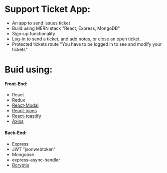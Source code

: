 # Support Ticket App:

- An app to send issues ticket
- Build using MERN stack "React, Express, MongoDB"
- Sign-up functionality
- Log-in to send a ticket, and add notes, or close an open ticket.
- Protected tickets route "You have to be logged in to see and modify your tickets"

# Buid using:

#### Front-End:

- React
- Redux
- [React-Modal](https://github.com/reactjs/react-modal)
- [React-icons](https://github.com/react-icons/react-icons#readme)
- [React-toastify](https://github.com/fkhadra/react-toastify#readme)
- [Axios](https://www.npmjs.com/package/axios)

#### Back-End:

- Express
- JWT "jsonwebtoken"
- Mongoose
- express-async-handler
- [Bcryptjs](https://www.npmjs.com/package/bcryptjs)
